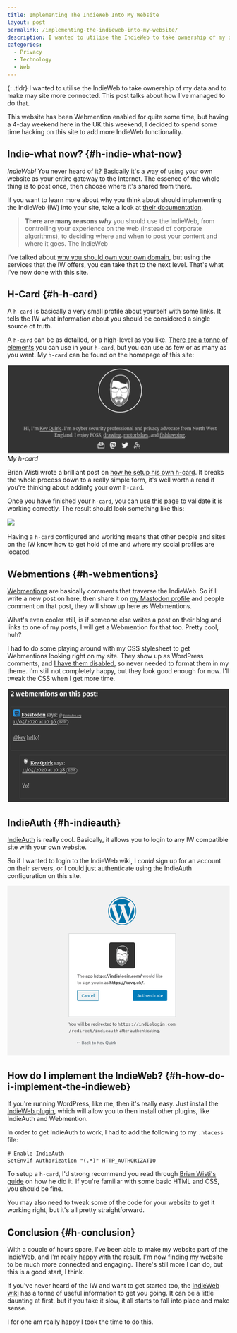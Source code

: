 ```yaml
---
title: Implementing The IndieWeb Into My Website
layout: post
permalink: /implementing-the-indieweb-into-my-website/
description: I wanted to utilise the IndieWeb to take ownership of my data and to make may site more connected. This post talks about how I've managed to do that.
categories:
  - Privacy
  - Technology
  - Web
---
```

{: .tldr}
I wanted to utilise the IndieWeb to take ownership of my data and to make may site more connected. This post talks about how I&#8217;ve managed to do that.

This website has been Webmention enabled for quite some time, but having a 4-day weekend here in the UK this weekend, I decided to spend some time hacking on this site to add more IndieWeb functionality.

## Indie-what now? {#h-indie-what-now}

_IndieWeb!_ You never heard of it? Basically it's a way of using your own website as your entire gateway to the Internet. The essence of the whole thing is to post once, then choose where it's shared from there.

If you want to learn more about why you think about should implementing the IndieWeb (IW) into your site, take a look at [their documentation](https://indieweb.org/why).

> **There are many reasons *why*** you should use the IndieWeb, from controlling your experience on the web (instead of corporate algorithms), to deciding where and when to post your content and where it goes.
> The IndieWeb

I've talked about [why you should own your own domain](/why-you-should-own-your-own-domain/), but using the services that the IW offers, you can take that to the next level. That's what I've now done with this site.

## H-Card {#h-h-card}

A `h-card` is basically a very small profile about yourself with some links. It tells the IW what information about you should be considered a single source of truth.

A `h-card` can be as detailed, or a high-level as you like. [There are a tonne of elements](http://microformats.org/wiki/microformats2#h-card) you can use in your `h-card`, but you can use as few or as many as you want. My `h-card` can be found on the homepage of this site:

![My h-card](/assets/images/kevs-h-card.png)
*My h-card*

Brian Wisti wrote a brilliant post on [how he setup his own h-card](https://randomgeekery.org/2020/04/11/indieweb-h-cards/). It breaks the whole process down to a really simple form, it's well worth a read if you're thinking about addinfg your own `h-card`.

Once you have finished your `h-card`, you can [use this page](https://indiewebify.me/validate-h-card/) to validate it is working correctly. The result should look something like this:

![](/assets/images/kevs-h-card-test.png)

Having a `h-card` configured and working means that other people and sites on the IW know how to get hold of me and where my social profiles are located.

## Webmentions {#h-webmentions}

[Webmentions](https://indieweb.org/Webmention) are basically comments that traverse the IndieWeb. So if I write a new post on here, then share it on [my Mastodon profile](https://fosstodon.org/@kev) and people comment on that post, they will show up here as Webmentions.

What's even cooler still, is if someone else writes a post on their blog and links to one of my posts, I will get a Webmention for that too. Pretty cool, huh?

I had to do some playing around with my CSS stylesheet to get Webmentions looking right on my site. They show up as WordPress comments, and [I have them disabled](/removing-comments/), so never needed to format them in my theme. I'm still not completely happy, but they look good enough for now. I'll tweak the CSS when I get more time.

![](/assets/images/webmentions-example.png) 

## IndieAuth {#h-indieauth}

[IndieAuth](https://indieweb.org/IndieAuth) is really cool. Basically, it allows you to login to any IW compatible site with your own website.

So if I wanted to login to the IndieWeb wiki, I _could_ sign up for an account on their servers, or I could just authenticate using the IndieAuth configuration on this site.

![](/assets/images/indieauth-kevq.png)

## How do I implement the IndieWeb? {#h-how-do-i-implement-the-indieweb}

If you're running WordPress, like me, then it's really easy. Just install the [IndieWeb plugin](https://wordpress.org/plugins/indieweb/), which will allow you to then install other plugins, like IndieAuth and Webmention.

In order to get IndieAuth to work, I had to add the following to my `.htacess` file:

```
# Enable IndieAuth
SetEnvIf Authorization "(.*)" HTTP_AUTHORIZATIO
```

To setup a `h-card`, I'd strong recommend you read through [Brian Wisti's guide](https://randomgeekery.org/2020/04/11/indieweb-h-cards/) on how he did it. If you're familiar with some basic HTML and CSS, you should be fine.

You may also need to tweak some of the code for your website to get it working right, but it's all pretty straightforward.

## Conclusion {#h-conclusion}

With a couple of hours spare, I've been able to make my website part of the IndieWeb, and I'm really happy with the result. I'm now finding my website to be much more connected and engaging. There's still more I can do, but this is a good start, I think.

If you've never heard of the IW and want to get started too, the [IndieWeb wiki](https://indieweb.org/Getting_Started) has a tonne of useful information to get you going. It can be a little daunting at first, but if you take it slow, it all starts to fall into place and make sense.

I for one am really happy I took the time to do this.
